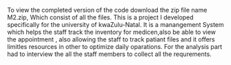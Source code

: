 To view the completed version of the code download the zip file  name M2.zip, Which consist of all the files.
This is a project I developed specifically for the university of kwaZulu-Natal.
It is a manangement System which helps the staff track the inventory for medicen,also be able to view the appointment , also allowing  the staff to track patiant files and it offers limitles resources in other to optimize daily oparations.
For the analysis part had to interview the all the staff members to collect all the requrements.
